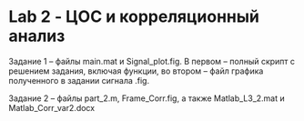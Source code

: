 # Lab 2 - ЦОС и корреляционный анализ
  Задание 1 – файлы main.mat и Signal_plot.fig. В первом – полный скрипт с решением задания, включая функции, во втором – файл графика полученного в задании сигнала .fig.

  Задание 2 – файлы part_2.m, Frame_Corr.fig, а также Matlab_L3_2.mat и Matlab_Corr_var2.docx
